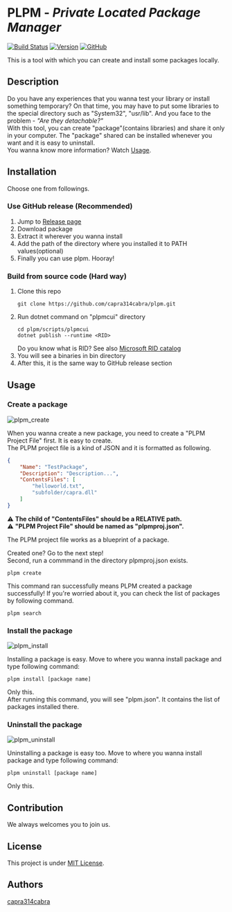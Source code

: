 # PLPM - *Private Located Package Manager*

[![Build Status](https://dev.azure.com/capra314cabra/PrivateLocatedPackageManager/_apis/build/status/capra314cabra.plpm?branchName=master)](https://dev.azure.com/capra314cabra/PrivateLocatedPackageManager/_build/latest?definitionId=4&branchName=master)
[![Version](https://img.shields.io/badge/latest-v1.1-orange)](https://github.com/capra314cabra/plpm/releases)
[![GitHub](https://img.shields.io/github/license/capra314cabra/plpm)](https://raw.githubusercontent.com/capra314cabra/plpm/master/LICENSE)

This is a tool with which you can create and install some packages locally.

## Description

Do you have any experiences that you wanna test your library or install something temporary? On that time, you may have to put some libraries to the special directory such as "System32", "usr/lib". And you face to the problem - *"Are they detachable?"*  
With this tool, you can create "package"(contains libraries) and share it only in your computer. The "package" shared can be installed whenever you want and it is easy to uninstall.  
You wanna know more information? Watch [Usage](https://github.com/capra314cabra/plpm#usage).

## Installation

Choose one from followings.

### Use GitHub release (Recommended)

1. Jump to [Release page](https://github.com/capra314cabra/plpm/releases)
2. Download package
3. Extract it wherever you wanna install
4. Add the path of the directory where you installed it to PATH values(optional)
5. Finally you can use plpm. Hooray!

### Build from source code (Hard way)

1. Clone this repo
   ```
   git clone https://github.com/capra314cabra/plpm.git
   ```
2. Run dotnet command on "plpmcui" directory
   ```
   cd plpm/scripts/plpmcui
   dotnet publish --runtime <RID>
   ```
   Do you know what is RID?
   See also [Microsoft RID catalog](https://docs.microsoft.com/en-us/dotnet/core/rid-catalog)
3. You will see a binaries in bin directory
4. After this, it is the same way to GitHub release section

## Usage

### Create a package

![plpm_create](https://media.githubusercontent.com/media/capra314cabra/plpm/develop/update_img/img/plpm_create.png)

When you wanna create a new package, you need to create a "PLPM Project File" first. It is easy to create.  
The PLPM project file is a kind of JSON and it is formatted as following.
```JSON
{
    "Name": "TestPackage",
    "Description": "Description...",
    "ContentsFiles": [
        "helloworld.txt",
        "subfolder/capra.dll"
    ]
}
```
:warning: **The child of "ContentsFiles" should be a RELATIVE path.**  
:warning: **"PLPM Project File" should be named as "plpmproj.json".**  
  
The PLPM project file works as a blueprint of a package.

Created one? Go to the next step!  
Second, run a commmand in the directory plpmproj.json exists.
```
plpm create
```
This command ran successfully means PLPM created a package successfully!
If you're worried about it, you can check the list of packages by following command.
```
plpm search
```

### Install the package

![plpm_install](https://media.githubusercontent.com/media/capra314cabra/plpm/develop/update_img/img/plpm_install.png)

Installing a package is easy.
Move to where you wanna install package and type following command:
```
plpm install [package name]
```
Only this.  
After running this command, you will see "plpm.json". It contains the list of packages installed there.

### Uninstall the package

![plpm_uninstall](https://media.githubusercontent.com/media/capra314cabra/plpm/develop/update_img/img/plpm_uninstall.png)

Uninstalling a package is easy too.
Move to where you wanna install package and type following command:
```
plpm uninstall [package name]
```
Only this.

## Contribution

We always welcomes you to join us.

## License

This project is under [MIT License](https://github.com/capra314cabra/plpm/blob/master/LICENSE).

## Authors

[capra314cabra](https://github.com/capra314cabra)
